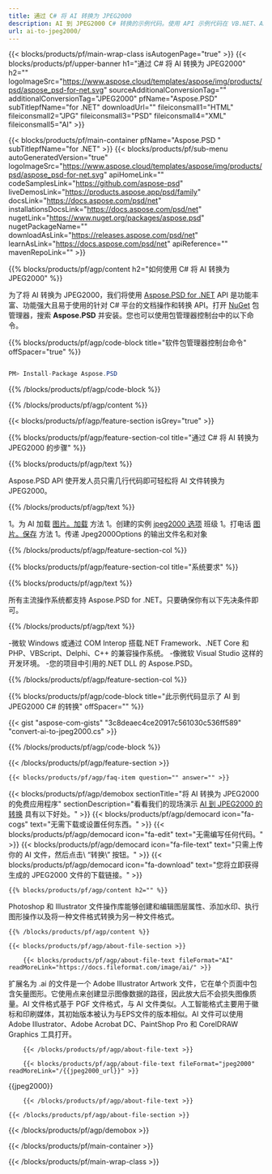 ```yaml
---
title: 通过 C# 将 AI 转换为 JPEG2000
description: AI 到 JPEG2000 C# 转换的示例代码。使用 API 示例代码在 VB.NET、ASP.NET 或任何基于 .NET 的应用程序中将 AI 文件批量转换为 JPEG2000。
url: ai-to-jpeg2000/
---
```


{{< blocks/products/pf/main-wrap-class isAutogenPage="true" >}}
{{< blocks/products/pf/upper-banner h1="通过 C# 将 AI 转换为 JPEG2000" h2="" logoImageSrc="https://www.aspose.cloud/templates/aspose/img/products/psd/aspose_psd-for-net.svg" sourceAdditionalConversionTag="" additionalConversionTag="JPEG2000" pfName="Aspose.PSD" subTitlepfName="for .NET" downloadUrl="" fileiconsmall1="HTML" fileiconsmall2="JPG" fileiconsmall3="PSD" fileiconsmall4="XML" fileiconsmall5="AI" >}}

{{< blocks/products/pf/main-container pfName="Aspose.PSD " subTitlepfName="for .NET" >}}
{{< blocks/products/pf/sub-menu autoGeneratedVersion="true" logoImageSrc="https://www.aspose.cloud/templates/aspose/img/products/psd/aspose_psd-for-net.svg" apiHomeLink="" codeSamplesLink="https://github.com/aspose-psd" liveDemosLink="https://products.aspose.app/psd/family" docsLink="https://docs.aspose.com/psd/net" installationsDocsLink="https://docs.aspose.com/psd/net" nugetLink="https://www.nuget.org/packages/aspose.psd" nugetPackageName="" downloadAsLink="https://releases.aspose.com/psd/net" learnAsLink="https://docs.aspose.com/psd/net" apiReference="" mavenRepoLink="" >}}

{{% blocks/products/pf/agp/content h2="如何使用 C# 将 AI 转换为 JPEG2000" %}}

为了将 AI 转换为 JPEG2000，我们将使用 <a href="/psd/{{< lang-code >}}net">Aspose.PSD for .NET</a> API 是功能丰富、功能强大且易于使用的针对 C# 平台的文档操作和转换 API。打开 <a href="https://www.nuget.org/packages/aspose.psd">NuGet</a> 包管理器，搜索 <b>Aspose.PSD</b> 并安装。您也可以使用包管理器控制台中的以下命令。

{{% blocks/products/pf/agp/code-block title="软件包管理器控制台命令" offSpacer="true" %}}

```cs

PM> Install-Package Aspose.PSD

```

{{% /blocks/products/pf/agp/code-block %}}

{{% /blocks/products/pf/agp/content %}}

{{< blocks/products/pf/agp/feature-section isGrey="true" >}}

{{% blocks/products/pf/agp/feature-section-col title="通过 C# 将 AI 转换为 JPEG2000 的步骤" %}}

{{% blocks/products/pf/agp/text %}}

 Aspose.PSD API 使开发人员只需几行代码即可轻松将 AI 文件转换为 JPEG2000。

{{% /blocks/products/pf/agp/text %}}

1。为 AI 加载 [图片。加载](https://apireference.aspose.com/psd/net/aspose.psd/image/methods/load/index) 方法
1。创建的实例 [jpeg2000 选项](https://reference.aspose.com/psd/net/aspose.psd.imageoptions/jpeg2000options/) 班级
1。打电话 [图片。保存](https://apireference.aspose.com/psd/net/aspose.psd/image/methods/save/index) 方法
1。传递 Jpeg2000Options 的输出文件名和对象

{{% /blocks/products/pf/agp/feature-section-col %}}

{{% blocks/products/pf/agp/feature-section-col title="系统要求" %}}

{{% blocks/products/pf/agp/text %}}

 所有主流操作系统都支持 Aspose.PSD for .NET。只要确保你有以下先决条件即可。

{{% /blocks/products/pf/agp/text %}}

-微软 Windows 或通过 COM Interop 搭载.NET Framework、.NET Core 和 PHP、VBScript、Delphi、C++ 的兼容操作系统。
-像微软 Visual Studio 这样的开发环境。
-您的项目中引用的.NET DLL 的 Aspose.PSD。

{{% /blocks/products/pf/agp/feature-section-col %}}

{{% blocks/products/pf/agp/code-block title="此示例代码显示了 AI 到 JPEG2000 C# 的转换" offSpacer="" %}}

{{< gist "aspose-com-gists" "3c8deaec4ce20917c561030c536ff589" "convert-ai-to-jpeg2000.cs" >}}

{{% /blocks/products/pf/agp/code-block %}}

{{< /blocks/products/pf/agp/feature-section >}}

    {{< blocks/products/pf/agp/faq-item question="" answer="" >}}
 

<!-- aboutfile Starts -->

{{< blocks/products/pf/agp/demobox sectionTitle="将 AI 转换为 JPEG2000 的免费应用程序" sectionDescription="看看我们的现场演示 [AI 到 JPEG2000 的转换](https://products.aspose.app/psd/conversion/ai-to-jpeg2000) 具有以下好处。" >}}
        {{< blocks/products/pf/agp/democard icon="fa-cogs" text="无需下载或设置任何东西。" >}}
        {{< blocks/products/pf/agp/democard icon="fa-edit" text="无需编写任何代码。" >}}
        {{< blocks/products/pf/agp/democard icon="fa-file-text" text="只需上传你的 AI 文件，然后点击\ “转换\” 按钮。" >}}
        {{< blocks/products/pf/agp/democard icon="fa-download" text="您将立即获得生成的 JPEG2000 文件的下载链接。" >}}

    {{% blocks/products/pf/agp/content h2="" %}}

Photoshop 和 Illustrator 文件操作库能够创建和编辑图层属性、添加水印、执行图形操作以及将一种文件格式转换为另一种文件格式。



    {{% /blocks/products/pf/agp/content %}}

    {{< blocks/products/pf/agp/about-file-section >}}

        {{< blocks/products/pf/agp/about-file-text fileFormat="AI" readMoreLink="https://docs.fileformat.com/image/ai/" >}}
扩展名为 .ai 的文件是一个 Adobe Illustrator Artwork 文件，它在单个页面中包含矢量图形。它使用点来创建显示图像数据的路径，因此放大后不会损失图像质量。AI 文件格式基于 PGF 文件格式，与 AI 文件类似。人工智能格式主要用于徽标和印刷媒体，其初始版本被认为与EPS文件的版本相似。AI 文件可以使用 Adobe Illustrator、Adobe Acrobat DC、PaintShop Pro 和 CorelDRAW Graphics 工具打开。

        {{< /blocks/products/pf/agp/about-file-text >}}

        {{< blocks/products/pf/agp/about-file-text fileFormat="jpeg2000" readMoreLink="/{{jpeg2000_url}}" >}}
{{jpeg2000}}

        {{< /blocks/products/pf/agp/about-file-text >}}

    {{< /blocks/products/pf/agp/about-file-section >}}

{{< /blocks/products/pf/agp/demobox >}}

<!-- aboutfile Ends -->



{{< /blocks/products/pf/main-container >}}
    
{{< /blocks/products/pf/main-wrap-class >}}
